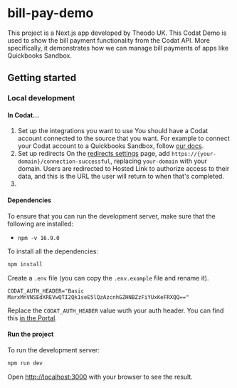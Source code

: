 # bill-pay-demo

This project is a Next.js app developed by Theodo UK. This Codat Demo is used to show the bill payment functionality from the Codat API. More specifically, it demonstrates how we can manage bill payments of apps like Quickbooks Sandbox.

## Getting started

### Local development

#### In Codat...

1. Set up the integrations you want to use
  You should have a Codat account connected to the source that you want. For example to connect your Codat account to a Quickbooks Sandbox, follow [our docs](https://docs.codat.io/integrations/accounting/quickbooksonline/accounting-quickbooksonline-new-setup).
2. Set up redirects
  On the [redirects settings](https://app.codat.io/settings/redirects) page, add `https://{your-domain}/connection-successful`, replacing `your-domain` with your domain. Users are redirected to Hosted Link to authorize access to their data, and this is the URL the user will return to when that's completed.
3. 

#### Dependencies

To ensure that you can run the development server, make sure that the following are installed:
- `npm -v 16.9.0`

To install all the dependencies:

```bash
npm install
```

Create a `.env` file (you can copy the `.env.example` file and rename it). 

```
CODAT_AUTH_HEADER="Basic MarxMnVNSEdXREVwQTI2Qk1seE5lQzAzcnhGZHNBZzFiYUxKeFRXQQ=="
```

Replace the `CODAT_AUTH_HEADER` value wuth your auth header. You can find this [in the Portal](https://app.codat.io/developers/api-keys).

#### Run the project

To run the development server:

```bash
npm run dev
```

Open [http://localhost:3000](http://localhost:3000) with your browser to see the result.

